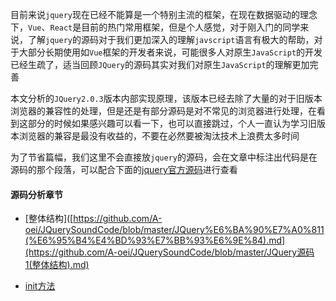 目前来说`jquery`现在已经不能算是一个特别主流的框架，在现在数据驱动的理念下，`Vue`、`React`是目前的热门常用框架，但是个人感觉，对于刚入门的同学来说，了解`jquery`的源码对于我们更加深入的理解`javscript`语言有极大的帮助，对于大部分长期使用如`Vue`框架的开发者来说，可能很多人对原生`JavaScript`的开发已经生疏了，适当回顾`JQuery`的源码其实对我们对原生`JavaScript`的理解更加完善

本文分析的`JQuery2.0.3`版本内部实现原理，该版本已经去除了大量的对于旧版本浏览器的兼容性的处理，但是还是有部分源码是对不常见的浏览器进行处理，在看到这部分的时候如果感兴趣可以看一下，也可以直接跳过，个人一直认为学习旧版本浏览器的兼容是最没有收益的，不要在必然要被淘汰技术上浪费太多时间

为了节省篇幅，我们这里不会直接放`jquery`的源码，会在文章中标注出代码是在源码的那个段落，可以配合下面的[jquery官方源码](http://code.jquery.com/jquery-2.0.3.js)进行查看

#### 源码分析章节

* [整体结构]([https://github.com/A-oei/JQuerySoundCode/blob/master/JQuery%E6%BA%90%E7%A0%811(%E6%95%B4%E4%BD%93%E7%BB%93%E6%9E%84).md](https://github.com/A-oei/JQuerySoundCode/blob/master/JQuery源码1(整体结构).md)

* [init方法](https://github.com/A-oei/JQuerySoundCode/blob/master/JQuery%E6%BA%90%E7%A0%812(init%E6%96%B9%E6%B3%95).md)

  